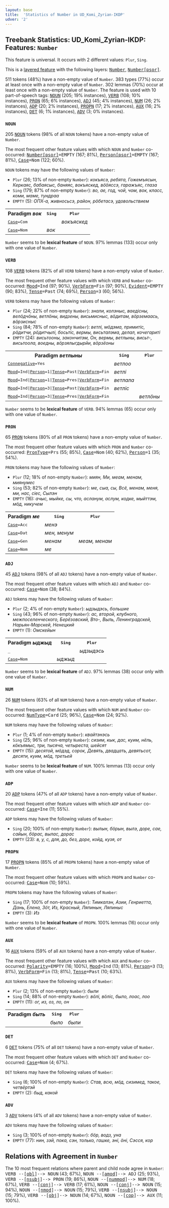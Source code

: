 ```yaml
---
layout: base
title:  'Statistics of Number in UD_Komi_Zyrian-IKDP'
udver: '2'
---
```


## Treebank Statistics: UD_Komi_Zyrian-IKDP: Features: `Number`

This feature is universal.
It occurs with 2 different values: `Plur`, `Sing`.

This is a <a href="../../u/overview/feat-layers.html">layered feature</a> with the following layers: <tt><a href="kpv_ikdp-feat-Number.html">Number</a></tt>, <tt><a href="kpv_ikdp-feat-Number-psor.html">Number[psor]</a></tt>.

511 tokens (48%) have a non-empty value of `Number`.
383 types (77%) occur at least once with a non-empty value of `Number`.
302 lemmas (70%) occur at least once with a non-empty value of `Number`.
The feature is used with 10 part-of-speech tags: <tt><a href="kpv_ikdp-pos-NOUN.html">NOUN</a></tt> (205; 19% instances), <tt><a href="kpv_ikdp-pos-VERB.html">VERB</a></tt> (108; 10% instances), <tt><a href="kpv_ikdp-pos-PRON.html">PRON</a></tt> (65; 6% instances), <tt><a href="kpv_ikdp-pos-ADJ.html">ADJ</a></tt> (45; 4% instances), <tt><a href="kpv_ikdp-pos-NUM.html">NUM</a></tt> (26; 2% instances), <tt><a href="kpv_ikdp-pos-ADP.html">ADP</a></tt> (20; 2% instances), <tt><a href="kpv_ikdp-pos-PROPN.html">PROPN</a></tt> (17; 2% instances), <tt><a href="kpv_ikdp-pos-AUX.html">AUX</a></tt> (16; 2% instances), <tt><a href="kpv_ikdp-pos-DET.html">DET</a></tt> (6; 1% instances), <tt><a href="kpv_ikdp-pos-ADV.html">ADV</a></tt> (3; 0% instances).

### `NOUN`

205 <tt><a href="kpv_ikdp-pos-NOUN.html">NOUN</a></tt> tokens (98% of all `NOUN` tokens) have a non-empty value of `Number`.

The most frequent other feature values with which `NOUN` and `Number` co-occurred: <tt><a href="kpv_ikdp-feat-Number-psor.html">Number[psor]</a></tt><tt>=EMPTY</tt> (167; 81%), <tt><a href="kpv_ikdp-feat-Person-psor.html">Person[psor]</a></tt><tt>=EMPTY</tt> (167; 81%), <tt><a href="kpv_ikdp-feat-Case.html">Case</a></tt><tt>=Nom</tt> (122; 60%).

`NOUN` tokens may have the following values of `Number`:

* `Plur` (26; 13% of non-empty `Number`): <em>кокъясэ, ребята, Гожемъясын, Керкаяс, бабаясыс, баняяс, вокъяскед, вӧӧяссэ, гаражъяс, глаза</em>
* `Sing` (179; 87% of non-empty `Number`): <em>во, ае, год, чой, чом, вок, класс, коми, маме, тундраа</em>
* `EMPTY` (5): <em>ОПХ-а, живносьсэ, район, рӧбетасэ, удовольствием</em>

<table>
  <tr><th>Paradigm <i>вок</i></th><th><tt>Sing</tt></th><th><tt>Plur</tt></th></tr>
  <tr><td><tt><tt><a href="kpv_ikdp-feat-Case.html">Case</a></tt><tt>=Com</tt></tt></td><td></td><td><em>вокъяскед</em></td></tr>
  <tr><td><tt><tt><a href="kpv_ikdp-feat-Case.html">Case</a></tt><tt>=Nom</tt></tt></td><td><em>вок</em></td><td></td></tr>
</table>

`Number` seems to be **lexical feature** of `NOUN`. 97% lemmas (133) occur only with one value of `Number`.

### `VERB`

108 <tt><a href="kpv_ikdp-pos-VERB.html">VERB</a></tt> tokens (82% of all `VERB` tokens) have a non-empty value of `Number`.

The most frequent other feature values with which `VERB` and `Number` co-occurred: <tt><a href="kpv_ikdp-feat-Mood.html">Mood</a></tt><tt>=Ind</tt> (97; 90%), <tt><a href="kpv_ikdp-feat-VerbForm.html">VerbForm</a></tt><tt>=Fin</tt> (97; 90%), <tt><a href="kpv_ikdp-feat-Evident.html">Evident</a></tt><tt>=EMPTY</tt> (90; 83%), <tt><a href="kpv_ikdp-feat-Tense.html">Tense</a></tt><tt>=Past</tt> (74; 69%), <tt><a href="kpv_ikdp-feat-Person.html">Person</a></tt><tt>=3</tt> (60; 56%).

`VERB` tokens may have the following values of `Number`:

* `Plur` (24; 22% of non-empty `Number`): <em>знали, колэныс, ваедісны, велӧдчӧны, ветлӧны, видзены, висьмисныс, вӧдитам, вӧрземаась, вӧрзисныс</em>
* `Sing` (84; 78% of non-empty `Number`): <em>ветлі, мӧдэма, примитіс, рӧдитчи, рӧдитчылі, босьтіс, вермы, висьталэма, делал, кочегариті</em>
* `EMPTY` (24): <em>висьтооны, закончитэм, Он, вермы, ветлыны, висьт-, висьтоола, воедны, вӧрзялыгдырйи, вӧрзёоны</em>

<table>
  <tr><th>Paradigm <i>ветлыны</i></th><th><tt>Sing</tt></th><th><tt>Plur</tt></th></tr>
  <tr><td><tt><tt><a href="kpv_ikdp-feat-Connegative.html">Connegative</a></tt><tt>=Yes</tt></tt></td><td><em>ветлоо</em></td><td></td></tr>
  <tr><td><tt><tt><a href="kpv_ikdp-feat-Mood.html">Mood</a></tt><tt>=Ind</tt>|<tt><a href="kpv_ikdp-feat-Person.html">Person</a></tt><tt>=1</tt>|<tt><a href="kpv_ikdp-feat-Tense.html">Tense</a></tt><tt>=Past</tt>|<tt><a href="kpv_ikdp-feat-VerbForm.html">VerbForm</a></tt><tt>=Fin</tt></tt></td><td><em>ветлі</em></td><td></td></tr>
  <tr><td><tt><tt><a href="kpv_ikdp-feat-Mood.html">Mood</a></tt><tt>=Ind</tt>|<tt><a href="kpv_ikdp-feat-Person.html">Person</a></tt><tt>=1</tt>|<tt><a href="kpv_ikdp-feat-Tense.html">Tense</a></tt><tt>=Pres</tt>|<tt><a href="kpv_ikdp-feat-VerbForm.html">VerbForm</a></tt><tt>=Fin</tt></tt></td><td><em>ветлала</em></td><td></td></tr>
  <tr><td><tt><tt><a href="kpv_ikdp-feat-Mood.html">Mood</a></tt><tt>=Ind</tt>|<tt><a href="kpv_ikdp-feat-Person.html">Person</a></tt><tt>=3</tt>|<tt><a href="kpv_ikdp-feat-Tense.html">Tense</a></tt><tt>=Past</tt>|<tt><a href="kpv_ikdp-feat-VerbForm.html">VerbForm</a></tt><tt>=Fin</tt></tt></td><td><em>ветліс</em></td><td></td></tr>
  <tr><td><tt><tt><a href="kpv_ikdp-feat-Mood.html">Mood</a></tt><tt>=Ind</tt>|<tt><a href="kpv_ikdp-feat-Person.html">Person</a></tt><tt>=3</tt>|<tt><a href="kpv_ikdp-feat-Tense.html">Tense</a></tt><tt>=Pres</tt>|<tt><a href="kpv_ikdp-feat-VerbForm.html">VerbForm</a></tt><tt>=Fin</tt></tt></td><td></td><td><em>ветлӧны</em></td></tr>
</table>

`Number` seems to be **lexical feature** of `VERB`. 94% lemmas (65) occur only with one value of `Number`.

### `PRON`

65 <tt><a href="kpv_ikdp-pos-PRON.html">PRON</a></tt> tokens (80% of all `PRON` tokens) have a non-empty value of `Number`.

The most frequent other feature values with which `PRON` and `Number` co-occurred: <tt><a href="kpv_ikdp-feat-PronType.html">PronType</a></tt><tt>=Prs</tt> (55; 85%), <tt><a href="kpv_ikdp-feat-Case.html">Case</a></tt><tt>=Nom</tt> (40; 62%), <tt><a href="kpv_ikdp-feat-Person.html">Person</a></tt><tt>=1</tt> (35; 54%).

`PRON` tokens may have the following values of `Number`:

* `Plur` (12; 18% of non-empty `Number`): <em>миян, Ми, меам, менам, миянумес</em>
* `Sing` (53; 82% of non-empty `Number`): <em>ме, сыа, сы, Всё, менам, меня, ми, нас, сіес, Сылэн</em>
* `EMPTY` (16): <em>ачыс, мыйке, сы, что, асланум, аслум, кодке, мыйттэм, мӧд, никучем</em>

<table>
  <tr><th>Paradigm <i>ме</i></th><th><tt>Sing</tt></th><th><tt>Plur</tt></th></tr>
  <tr><td><tt><tt><a href="kpv_ikdp-feat-Case.html">Case</a></tt><tt>=Acc</tt></tt></td><td><em>менэ</em></td><td></td></tr>
  <tr><td><tt><tt><a href="kpv_ikdp-feat-Case.html">Case</a></tt><tt>=Dat</tt></tt></td><td><em>мен, менум</em></td><td></td></tr>
  <tr><td><tt><tt><a href="kpv_ikdp-feat-Case.html">Case</a></tt><tt>=Gen</tt></tt></td><td><em>менам</em></td><td><em>меам, менам</em></td></tr>
  <tr><td><tt><tt><a href="kpv_ikdp-feat-Case.html">Case</a></tt><tt>=Nom</tt></tt></td><td><em>ме</em></td><td></td></tr>
</table>

### `ADJ`

45 <tt><a href="kpv_ikdp-pos-ADJ.html">ADJ</a></tt> tokens (98% of all `ADJ` tokens) have a non-empty value of `Number`.

The most frequent other feature values with which `ADJ` and `Number` co-occurred: <tt><a href="kpv_ikdp-feat-Case.html">Case</a></tt><tt>=Nom</tt> (38; 84%).

`ADJ` tokens may have the following values of `Number`:

* `Plur` (2; 4% of non-empty `Number`): <em>ыдзыдэсь, большие</em>
* `Sing` (43; 96% of non-empty `Number`): <em>ас, второй, клубного, межпоселенческого, Берёзовский, Вто-, Выль, Ленинградскей, Нарьян-Марскей, Ненецкий</em>
* `EMPTY` (1): <em>Омскейын</em>

<table>
  <tr><th>Paradigm <i>ыджыд</i></th><th><tt>Sing</tt></th><th><tt>Plur</tt></th></tr>
  <tr><td><tt>_</tt></td><td></td><td><em>ыдзыдэсь</em></td></tr>
  <tr><td><tt><tt><a href="kpv_ikdp-feat-Case.html">Case</a></tt><tt>=Nom</tt></tt></td><td><em>ыджыд</em></td><td></td></tr>
</table>

`Number` seems to be **lexical feature** of `ADJ`. 97% lemmas (38) occur only with one value of `Number`.

### `NUM`

26 <tt><a href="kpv_ikdp-pos-NUM.html">NUM</a></tt> tokens (63% of all `NUM` tokens) have a non-empty value of `Number`.

The most frequent other feature values with which `NUM` and `Number` co-occurred: <tt><a href="kpv_ikdp-feat-NumType.html">NumType</a></tt><tt>=Card</tt> (25; 96%), <tt><a href="kpv_ikdp-feat-Case.html">Case</a></tt><tt>=Nom</tt> (24; 92%).

`NUM` tokens may have the following values of `Number`:

* `Plur` (1; 4% of non-empty `Number`): <em>квайтэнэсь</em>
* `Sing` (25; 96% of non-empty `Number`): <em>сизим, кык, дас, куим, нёль, кӧкъямыс, три, тысяча, четыреста, шейсят</em>
* `EMPTY` (15): <em>десятой, мӧдэд, сорок, Девять, двадцать, девятьсот, десяти, куим, мӧд, третьей</em>

`Number` seems to be **lexical feature** of `NUM`. 100% lemmas (13) occur only with one value of `Number`.

### `ADP`

20 <tt><a href="kpv_ikdp-pos-ADP.html">ADP</a></tt> tokens (47% of all `ADP` tokens) have a non-empty value of `Number`.

The most frequent other feature values with which `ADP` and `Number` co-occurred: <tt><a href="kpv_ikdp-feat-Case.html">Case</a></tt><tt>=Ine</tt> (11; 55%).

`ADP` tokens may have the following values of `Number`:

* `Sing` (20; 100% of non-empty `Number`): <em>вылын, бӧрын, вылэ, доре, сае, сайын, бӧрас, вылас, дорас</em>
* `EMPTY` (23): <em>в, у, с, для, до, без, доре, койд, кузя, от</em>

### `PROPN`

17 <tt><a href="kpv_ikdp-pos-PROPN.html">PROPN</a></tt> tokens (85% of all `PROPN` tokens) have a non-empty value of `Number`.

The most frequent other feature values with which `PROPN` and `Number` co-occurred: <tt><a href="kpv_ikdp-feat-Case.html">Case</a></tt><tt>=Nom</tt> (10; 59%).

`PROPN` tokens may have the following values of `Number`:

* `Sing` (17; 100% of non-empty `Number`): <em>Тимкалэн, Азии, Генриетта, Дань, Елена, Зӧт, Из, Красный, Ляпинын, Ляпиныс</em>
* `EMPTY` (3): <em>Из</em>

`Number` seems to be **lexical feature** of `PROPN`. 100% lemmas (16) occur only with one value of `Number`.

### `AUX`

16 <tt><a href="kpv_ikdp-pos-AUX.html">AUX</a></tt> tokens (59% of all `AUX` tokens) have a non-empty value of `Number`.

The most frequent other feature values with which `AUX` and `Number` co-occurred: <tt><a href="kpv_ikdp-feat-Polarity.html">Polarity</a></tt><tt>=EMPTY</tt> (16; 100%), <tt><a href="kpv_ikdp-feat-Mood.html">Mood</a></tt><tt>=Ind</tt> (13; 81%), <tt><a href="kpv_ikdp-feat-Person.html">Person</a></tt><tt>=3</tt> (13; 81%), <tt><a href="kpv_ikdp-feat-VerbForm.html">VerbForm</a></tt><tt>=Fin</tt> (13; 81%), <tt><a href="kpv_ikdp-feat-Tense.html">Tense</a></tt><tt>=Past</tt> (10; 63%).

`AUX` tokens may have the following values of `Number`:

* `Plur` (2; 13% of non-empty `Number`): <em>были</em>
* `Sing` (14; 88% of non-empty `Number`): <em>вӧлі, вӧліс, было, лоас, лоо</em>
* `EMPTY` (11): <em>ог, из, оз, ло, он</em>

<table>
  <tr><th>Paradigm <i>быть</i></th><th><tt>Sing</tt></th><th><tt>Plur</tt></th></tr>
  <tr><td><tt></tt></td><td><em>было</em></td><td><em>были</em></td></tr>
</table>

### `DET`

6 <tt><a href="kpv_ikdp-pos-DET.html">DET</a></tt> tokens (75% of all `DET` tokens) have a non-empty value of `Number`.

The most frequent other feature values with which `DET` and `Number` co-occurred: <tt><a href="kpv_ikdp-feat-Case.html">Case</a></tt><tt>=Nom</tt> (4; 67%).

`DET` tokens may have the following values of `Number`:

* `Sing` (6; 100% of non-empty `Number`): <em>Став, всю, мӧд, сизимед, такое, четвёртэй</em>
* `EMPTY` (2): <em>быд, какой</em>

### `ADV`

3 <tt><a href="kpv_ikdp-pos-ADV.html">ADV</a></tt> tokens (4% of all `ADV` tokens) have a non-empty value of `Number`.

`ADV` tokens may have the following values of `Number`:

* `Sing` (3; 100% of non-empty `Number`): <em>бӧр, водз, уна</em>
* `EMPTY` (77): <em>нин, зэй, пока, сэн, только, гашке, эні, ӧні, Сэсся, кор</em>

## Relations with Agreement in `Number`

The 10 most frequent relations where parent and child node agree in `Number`:
<tt>VERB --[<tt><a href="kpv_ikdp-dep-obl.html">obl</a></tt>]--> NOUN</tt> (43; 67%),
<tt>NOUN --[<tt><a href="kpv_ikdp-dep-amod.html">amod</a></tt>]--> ADJ</tt> (25; 93%),
<tt>VERB --[<tt><a href="kpv_ikdp-dep-nsubj.html">nsubj</a></tt>]--> PRON</tt> (19; 86%),
<tt>NOUN --[<tt><a href="kpv_ikdp-dep-nummod.html">nummod</a></tt>]--> NUM</tt> (18; 67%),
<tt>VERB --[<tt><a href="kpv_ikdp-dep-conj.html">conj</a></tt>]--> VERB</tt> (17; 61%),
<tt>NOUN --[<tt><a href="kpv_ikdp-dep-conj.html">conj</a></tt>]--> NOUN</tt> (15; 94%),
<tt>NOUN --[<tt><a href="kpv_ikdp-dep-nmod.html">nmod</a></tt>]--> NOUN</tt> (15; 79%),
<tt>VERB --[<tt><a href="kpv_ikdp-dep-nsubj.html">nsubj</a></tt>]--> NOUN</tt> (15; 79%),
<tt>VERB --[<tt><a href="kpv_ikdp-dep-obj.html">obj</a></tt>]--> NOUN</tt> (14; 67%),
<tt>NOUN --[<tt><a href="kpv_ikdp-dep-cop.html">cop</a></tt>]--> AUX</tt> (11; 100%).

